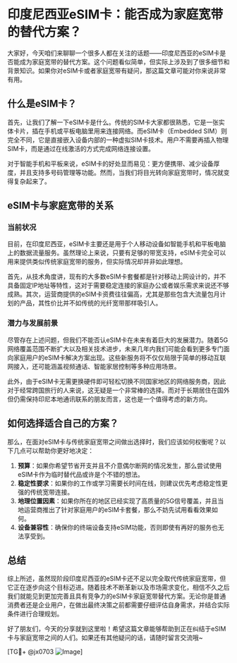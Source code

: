 # 印度尼西亚eSIM卡：能否成为家庭宽带的替代方案？

大家好，今天咱们来聊聊一个很多人都在关注的话题——印度尼西亚的eSIM卡是否能成为家庭宽带的替代方案。这个问题看似简单，但实际上涉及到了很多细节和背景知识。如果你对eSIM卡或者家庭宽带有疑问，那这篇文章可能对你来说非常有用。

## 什么是eSIM卡？

首先，让我们了解一下eSIM卡是什么。传统的SIM卡大家都很熟悉，它是一张实体卡片，插在手机或平板电脑里用来连接网络。而eSIM卡（Embedded SIM）则完全不同，它是直接嵌入设备内部的一种虚拟SIM卡技术。用户不需要再插入物理SIM卡，而是通过在线激活的方式完成网络连接设置。

对于智能手机和平板来说，eSIM卡的好处显而易见：更方便携带、减少设备厚度，并且支持多号码管理等功能。然而，当我们将目光转向家庭宽带时，情况就变得复杂起来了。

## eSIM卡与家庭宽带的关系

### 当前状况

目前，在印度尼西亚，eSIM卡主要还是用于个人移动设备如智能手机和平板电脑上的数据流量服务。虽然理论上来说，只要有足够的带宽支持，eSIM卡完全可以用来提供类似传统家庭宽带的服务，但实际情况却并非如此理想。

首先，从技术角度讲，现有的大多数eSIM卡套餐都是针对移动上网设计的，并不具备固定IP地址等特性，这对于需要稳定连接的家庭办公或者娱乐需求来说还不够成熟。其次，运营商提供的eSIM卡资费往往偏高，尤其是那些包含大流量包月计划的产品，其性价比并不如传统的光纤宽带那样吸引人。

### 潜力与发展前景

尽管存在上述问题，但我们不能否认eSIM卡在未来有着巨大的发展潜力。随着5G网络覆盖范围不断扩大以及相关技术进步，未来几年内我们可能会看到更多专门面向家庭用户的eSIM卡解决方案出现。这些新服务将不仅仅局限于简单的移动互联网接入，还可能涵盖视频通话、智能家居控制等多种应用场景。

此外，由于eSIM卡无需更换硬件即可轻松切换不同国家地区的网络服务商，因此对于经常跨国旅行的人来说，这无疑是一个非常棒的选择。而对于长期居住在国外但仍需保持印尼本地通讯联系的朋友而言，这也是一个值得考虑的新方向。

## 如何选择适合自己的方案？

那么，在面对eSIM卡与传统家庭宽带之间做出选择时，我们应该如何权衡呢？以下几点可以帮助你更好地决定：

1. **预算**：如果你希望节省开支并且不介意偶尔断网的情况发生，那么尝试使用eSIM卡作为临时替代品或许是个不错的想法。
2. **稳定性要求**：如果你的工作或学习需要长时间在线，则建议优先考虑稳定性更强的传统宽带连接。
3. **地理位置因素**：如果你所在的地区已经实现了高质量的5G信号覆盖，并且当地运营商推出了针对家庭用户的eSIM卡套餐，那么不妨先试用看看效果如何。
4. **设备兼容性**：确保你的终端设备支持eSIM功能，否则即使有再好的服务也无法享受到。

## 总结

综上所述，虽然现阶段印度尼西亚的eSIM卡还不足以完全取代传统家庭宽带，但它正在逐步向这个目标迈进。随着技术不断革新以及市场需求变化，相信不久之后我们就能见到更加完善且具有竞争力的eSIM卡家庭宽带替代方案。无论你是普通消费者还是企业用户，在做出最终决策之前都需要仔细评估自身需求，并结合实际条件进行合理规划。

好了朋友们，今天的分享就到这里啦！希望这篇文章能够帮助到正在纠结于eSIM卡与家庭宽带之间的人们。如果还有其他疑问的话，请随时留言交流哦~

[TG💪+ @jx0703 ![Image](https://github.com/user-attachments/assets/dbca1d08-cadb-493c-b0ec-ad6f7a83f270)]
